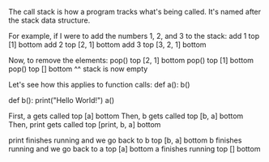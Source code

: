 The call stack is how a program tracks what's being called.
It's named after the stack data structure.

For example, if I were to add the numbers 1, 2, and 3 to the stack:
add 1
top [1] bottom
add 2
top [2, 1] bottom
add 3
top [3, 2, 1] bottom

Now, to remove the elements:
pop()
top [2, 1] bottom
pop()
top [1] bottom
pop()
top [] bottom
^^ stack is now empty


Let's see how this applies to function calls:
def a():
    b()

def b():
    print("Hello World!")
a()

First, a gets called
top [a] bottom
Then, b gets called
top [b, a] bottom
Then, print gets called
top [print, b, a] bottom

print finishes running and we go back to b
top [b, a] bottom
b finishes running and we go back to a
top [a] bottom
a finishes running
top [] bottom

